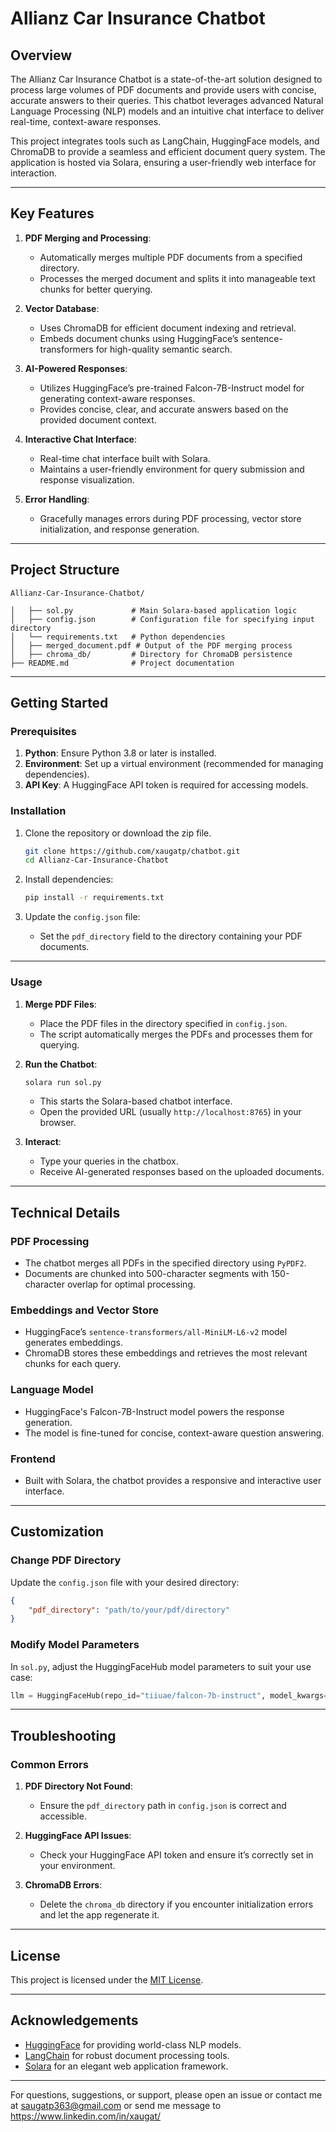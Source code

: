 # **Allianz Car Insurance Chatbot**

## **Overview**
The Allianz Car Insurance Chatbot is a state-of-the-art solution designed to process large volumes of PDF documents and provide users with concise, accurate answers to their queries. This chatbot leverages advanced Natural Language Processing (NLP) models and an intuitive chat interface to deliver real-time, context-aware responses.

This project integrates tools such as LangChain, HuggingFace models, and ChromaDB to provide a seamless and efficient document query system. The application is hosted via Solara, ensuring a user-friendly web interface for interaction.

---

## **Key Features**
1. **PDF Merging and Processing**:
   - Automatically merges multiple PDF documents from a specified directory.
   - Processes the merged document and splits it into manageable text chunks for better querying.

2. **Vector Database**:
   - Uses ChromaDB for efficient document indexing and retrieval.
   - Embeds document chunks using HuggingFace’s sentence-transformers for high-quality semantic search.

3. **AI-Powered Responses**:
   - Utilizes HuggingFace’s pre-trained Falcon-7B-Instruct model for generating context-aware responses.
   - Provides concise, clear, and accurate answers based on the provided document context.

4. **Interactive Chat Interface**:
   - Real-time chat interface built with Solara.
   - Maintains a user-friendly environment for query submission and response visualization.

5. **Error Handling**:
   - Gracefully manages errors during PDF processing, vector store initialization, and response generation.

---

## **Project Structure**
```
Allianz-Car-Insurance-Chatbot/

│   ├── sol.py             # Main Solara-based application logic
│   ├── config.json        # Configuration file for specifying input directory
│   └── requirements.txt   # Python dependencies
│   ├── merged_document.pdf # Output of the PDF merging process
│   ├── chroma_db/         # Directory for ChromaDB persistence
├── README.md              # Project documentation
```

---

## **Getting Started**

### **Prerequisites**
1. **Python**: Ensure Python 3.8 or later is installed.
2. **Environment**: Set up a virtual environment (recommended for managing dependencies).
3. **API Key**: A HuggingFace API token is required for accessing models.

### **Installation**
1. Clone the repository or download the zip file. 
   ```bash
   git clone https://github.com/xaugatp/chatbot.git
   cd Allianz-Car-Insurance-Chatbot
   ```

2. Install dependencies:
   ```bash
   pip install -r requirements.txt
   ```

3. Update the `config.json` file:
   - Set the `pdf_directory` field to the directory containing your PDF documents.

---

### **Usage**

1. **Merge PDF Files**:
   - Place the PDF files in the directory specified in `config.json`.
   - The script automatically merges the PDFs and processes them for querying.

2. **Run the Chatbot**:
   ```bash
   solara run sol.py
   ```
   - This starts the Solara-based chatbot interface.
   - Open the provided URL (usually `http://localhost:8765`) in your browser.

3. **Interact**:
   - Type your queries in the chatbox.
   - Receive AI-generated responses based on the uploaded documents.

---

## **Technical Details**

### **PDF Processing**
- The chatbot merges all PDFs in the specified directory using `PyPDF2`.
- Documents are chunked into 500-character segments with 150-character overlap for optimal processing.

### **Embeddings and Vector Store**
- HuggingFace’s `sentence-transformers/all-MiniLM-L6-v2` model generates embeddings.
- ChromaDB stores these embeddings and retrieves the most relevant chunks for each query.

### **Language Model**
- HuggingFace's Falcon-7B-Instruct model powers the response generation.
- The model is fine-tuned for concise, context-aware question answering.

### **Frontend**
- Built with Solara, the chatbot provides a responsive and interactive user interface.

---

## **Customization**

### **Change PDF Directory**
Update the `config.json` file with your desired directory:
```json
{
    "pdf_directory": "path/to/your/pdf/directory"
}
```

### **Modify Model Parameters**
In `sol.py`, adjust the HuggingFaceHub model parameters to suit your use case:
```python
llm = HuggingFaceHub(repo_id="tiiuae/falcon-7b-instruct", model_kwargs={"temperature": 0.5, "max_new_tokens": 250})
```

---

## **Troubleshooting**

### **Common Errors**
1. **PDF Directory Not Found**:
   - Ensure the `pdf_directory` path in `config.json` is correct and accessible.

2. **HuggingFace API Issues**:
   - Check your HuggingFace API token and ensure it’s correctly set in your environment.

3. **ChromaDB Errors**:
   - Delete the `chroma_db` directory if you encounter initialization errors and let the app regenerate it.

---


## **License**
This project is licensed under the [MIT License](LICENSE).

---


## **Acknowledgements**
- [HuggingFace](https://huggingface.co/) for providing world-class NLP models.
- [LangChain](https://langchain.com/) for robust document processing tools.
- [Solara](https://solara.dev/) for an elegant web application framework. 

---

For questions, suggestions, or support, please open an issue or contact me at saugatp363@gmail.com or send  me message to https://www.linkedin.com/in/xaugat/ 
